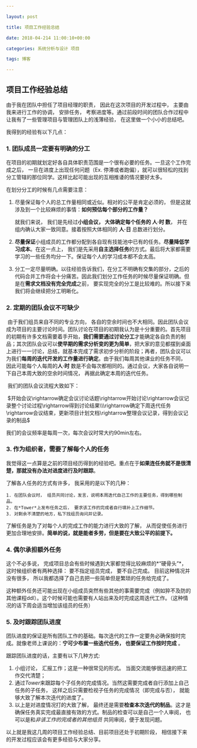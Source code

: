 ```yaml
---

layout: post

title: 项目工作经验总结

date: 2018-04-214 11:00:10+00:00

categories: 系统分析与设计 项目

tags: 博客

---
```




## 项目工作经验总结

由于我在团队中担任了项目经理的职责， 因此在这次项目的开发过程中， 主要由我来进行工作的协调， 安排任务， 考察进度等。通过前段时间的团队合作过程中让我有了一些管理项目与管理团队上的浅薄经验， 在这里做一个小小的总结吧。

我得到的经验有以下几点：

### 1. 团队成员一定要有明确的分工

在项目的初期就划定好各自具体职责范围是一个很有必要的任务。一旦这个工作完成之后， 一旦在进度上出现任何问题（Ex. 停滞或者跑偏），就可以很轻松的找到分工管辖的那位同学。这样比起可能出现的互相推诿的情况要好太多。

在划分分工的时候有几点需要注意：

1. 尽量保证每个人的总工作量相同或近似。相对的公平是肯定必须的， 但是这就涉及到一个比较麻烦的事情：**如何预估每个部分的工作量？**

   就我们来说， 我们是先经过**小组会议， 大体确定每个任务的 人·时 数**， 并在组内确认大家一致同意。接着按照大体相同的 **人·日** 总数进行划分。

2. **尽量保证**小组成员的工作都分配到各自现有技能池中已有的任务。**尽量降低学习成本**。在这一点上， 我们是先采用**自主选择任务**的方式。最后将大家都需要学习的一些任务均分一下。保证每个人的学习成本都不会太高。

3. 分工一定尽量明确。以往经验告诉我们，在分工不明确有交集的部分，之后的代码合并工作将会十分痛苦。因此我们划分工作任务的时候尽量保证明确。但是在**需求文档没有完全完成**之前， 要实现完全的分工是比较难的。所以接下来我们将会继续把分工明晰化。



### 2. 定期的团队会议不可缺少

​	由于我们组员来自不同的专业方向， 各自的空余时间也不大相同。因此团队会议成为项目的主要讨论时间。团队讨论在项目的初期我认为是十分重要的。首先项目的初期有许多文档需要着手开始，**我们需要通过讨论分工**才能确定各自负责的制品；其次团队会议可以**使早期的需求分析变的更为简单**，把大家的意见都摆到桌面上进行一一讨论，总结，就基本完成了需求初步分析的阶段；再者，团队会议可以为我们**每周的迭代开发的工作量进行确定**。由于我们每周其他课业的任务不同， 因此可能每个人每周的**人·时** 数是不会每次都相同的。通过会议，大家各自说明一下自己本周大致的空余时间情况， 再据此确定本周的迭代任务。

​	我们的团队会议流程大致如下：

​	$开始会议\rightarrow确定会议讨论话题\rightarrow开始讨论\rightarrow会议记录整个讨论过程\rightarrow得到讨论结果\\\rightarrow确定下周迭代任务\rightarrow会议结束，更新项目计划文档\rightarrow整理会议记录，得到会议记录的制品$

我们的会议频率是每周一次，每次会议时常大约90min左右。



### 3. 作为组织者，需要了解每个人的任务

​	我觉得这一点算是之前的项目经历得到的经验吧。重点在于**如果连任务就不是很清楚，那就没有办法对进度进行及时跟踪**。

了解各人任务的方式有许多， 我采用的是以下的几种：

 	1. 在团队会议时， 组员共同讨论，发言，说明本周迭代自己工作的主要任务，得到哪些制品。
	2. 在*Tower*上发布任务之后， 要求该工作的完成者自行填补上工作细节。
	3. 对剩余不清楚的地方，私下找组员询问并记录。

了解任务是为了对每个人的完成工作的能力进行大致的了解， 从而促使任务进行更加合理地安排。**简单的说，就是能者多劳，但是要在大致公平的前提下。**



### 4. 偶尔承担额外任务

这个不必多说， 完成项目总会有些时候遇到大家都觉得比较麻烦的*“硬骨头”*， 这时候组织者有两种选择： 要不指定组员完成， 要不自己完成。 目前这种情况并没有很多， 所以我都选择了自己去把一些简单但是繁琐的任务给完成了。

这种额外任务还可能出现在小组成员突然有些其他的事需要完成（例如猝不及防的其他课程ddl）。这个时候可能也需要有人站出来及时完成这周迭代工作。（这种情况的话下周会适当增加该组员的任务）



### 5. 及时跟踪团队进度

团队进度的保证是所有团队工作的基础。每次迭代的工作一定要务必确保按时完成。就像老师上课说的：**宁可少布置一些迭代任务， 也要保证工作按时完成**	。 

跟踪团队进度的话，主要有以下几种方式:

1. 小组讨论， 汇报工作；这是一种很常见的形式。 当面交流能够很迅速的把工作交代清楚；
2. 通过*Tower*来跟踪每个子任务的完成情况。当然这需要完成者自行添加上自己任务的子任务， 这样之后只需要检视子任务的完成情况（即完成与否）， 就能够大致了解本次迭代的进度了。
3. 以上是对进度情况打的大致了解， 最终还是需要**检查本次迭代的制品**。这才是确保任务真实完成最直接有效的方式。制品的检查可以是自己一个人审阅， 也可以是和*非该工作的完成者的其他组员* 共同审阅，便于发现问题。



以上就是我这几周的项目工作经验总结、目前项目还处于初期阶段， 相信接下来的开发过程应该会有更多经验与大家分享。

